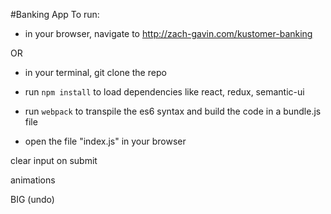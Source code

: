 #Banking App
To run: 
- in your browser, navigate to http://zach-gavin.com/kustomer-banking

OR

- in your terminal, git clone the repo
- run `npm install` to load dependencies like react, redux, semantic-ui
- run `webpack` to transpile the es6 syntax and build the code in a bundle.js file

- open the file "index.js" in your browser


<!-- TODO -->
clear input on submit

animations

BIG (undo)